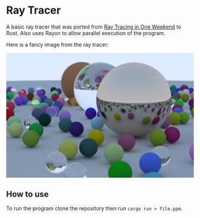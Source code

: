 # Ray Tracer

A basic ray tracer that was ported from [Ray Tracing in One Weekend](https://raytracing.github.io/books/RayTracingInOneWeekend.html)
to Rust. Also uses Rayon to allow parallel execution of the program.

Here is a fancy image from the ray tracer:
  
![Lots of Balls](imgs/image.png)

## How to use

To run the program clone the repository then run `cargo run > file.ppm`. 
